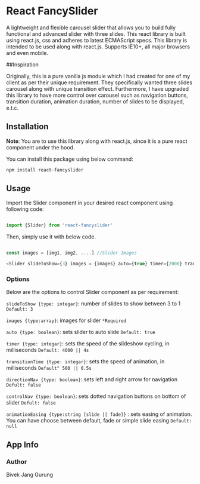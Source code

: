 # React FancySlider

A lightweight and flexible carousel slider that allows you to build fully functional and advanced slider with three slides. This react library is built using react.js, css and adheres to latest ECMAScript specs. This library is intended to be used along with react.js.
Supports IE10+, all major browsers and even mobile.

##Inspiration

Originally, this is a pure vanilla js module which I had created for one of my client as per their unique requirement. They specifically wanted three slides carousel along with unique transition effect. Furthermore, I have upgraded this library to have more control over carousel such as navigation buttons, transition duration, animation duration, number of slides to be displayed, e.t.c.


## Installation

**Note**: You are to use this library along with react.js, since it is a pure react component under the hood.

You can install this package using below command:

```bash
npm install react-fancyslider
```

## Usage

Import the Slider component in your desired react component using following code:


```javascript

import {Slider} from 'react-fancyslider'

```

Then, simply use it with below code.


```javascript

const images = [img1, img2, ....] //Slider Images

<Slider slideToShow={3} images = {images} auto={true} timer={2000} transitionTime = {500} directionNav = {true} controlNav={true} gap={50} animationEasing = '' />

```


### Options

Below are the options to control Slider component as per requirement:

`slideToShow {type: integar}`: number of slides to show between 3 to 1 `Default: 3`

`images {type:array}`: images for slider `*Required`

`auto {type: boolean}`: sets slider to auto slide `Default: true`

`timer {type: integar}`: sets the speed of the slideshow cycling, in milliseconds `Default: 4000 || 4s`

`transitionTime {type: integar}`: sets the speed of animation, in milliseconds `Default" 500 || 0.5s`

`directionNav {type: boolean}`: sets left and right arrow for navigation `Defult: false`

`controlNav {type: boolean}`: sets dotted navigation buttons on bottom of slider  `Defult: false`

`animationEasing {type:string [slide || fade]}` : sets easing of animation. You can have choose between default, fade or simple slide easing  `Default: null`



## App Info
### Author
Bivek Jang Gurung




